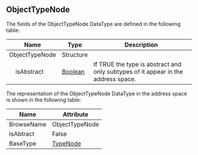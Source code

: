 <!-- datatype -->
## ObjectTypeNode
<!-- end of description -->
The fields of the ObjectTypeNode DataType are defined in the following table:  

|Name|Type|Description|
|---|---|---|
|ObjectTypeNode|Structure||
|&nbsp;&nbsp;&nbsp;&nbsp;isAbstract|[Boolean](../../../Part3/DataTypes/Boolean/readme.md)|If TRUE the type is abstract and only subtypes of it appear in the address space.|

The representation of the ObjectTypeNode DataType in the address space is shown in the following table:  

|Name|Attribute|
|---|---|
|BrowseName|ObjectTypeNode|
|IsAbtract|False|
|BaseType|[TypeNode](../../../Part3/Services/TypeNode/readme.md)|

